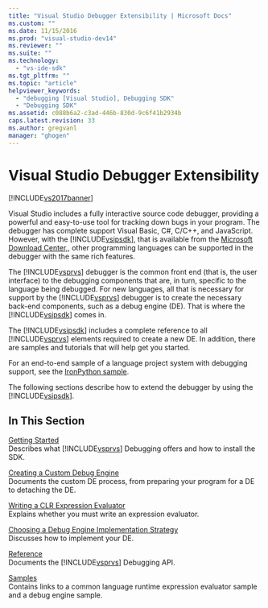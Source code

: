 ```yaml
---
title: "Visual Studio Debugger Extensibility | Microsoft Docs"
ms.custom: ""
ms.date: 11/15/2016
ms.prod: "visual-studio-dev14"
ms.reviewer: ""
ms.suite: ""
ms.technology: 
  - "vs-ide-sdk"
ms.tgt_pltfrm: ""
ms.topic: "article"
helpviewer_keywords: 
  - "debugging [Visual Studio], Debugging SDK"
  - "Debugging SDK"
ms.assetid: c088b6a2-c3ad-446b-830d-9c6f41b2934b
caps.latest.revision: 33
ms.author: gregvanl
manager: "ghogen"
---
```

# Visual Studio Debugger Extensibility
[!INCLUDE[vs2017banner](../../includes/vs2017banner.md)]

Visual Studio includes a fully interactive source code debugger, providing a powerful and easy-to-use tool for tracking down bugs in your program. The debugger has complete support Visual Basic, C#, C/C++, and JavaScript. However, with the [!INCLUDE[vsipsdk](../../includes/vsipsdk-md.md)], that is available from the [Microsoft Download Center](http://go.microsoft.com/fwlink/?LinkId=214453),, other programming languages can be supported in the debugger with the same rich features.  
  
 The [!INCLUDE[vsprvs](../../includes/vsprvs-md.md)] debugger is the common front end (that is, the user interface) to the debugging components that are, in turn, specific to the language being debugged. For new languages, all that is necessary for support by the [!INCLUDE[vsprvs](../../includes/vsprvs-md.md)] debugger is to create the necessary back-end components, such as a debug engine (DE). That is where the [!INCLUDE[vsipsdk](../../includes/vsipsdk-md.md)] comes in.  
  
 The [!INCLUDE[vsipsdk](../../includes/vsipsdk-md.md)] includes a complete reference to all [!INCLUDE[vsprvs](../../includes/vsprvs-md.md)] elements required to create a new DE. In addition, there are samples and tutorials that will help get you started.  
  
 For an end-to-end sample of a language project system with debugging support, see the [IronPython sample](http://msdn.microsoft.com/en-us/4c41695c-12c1-4670-b43b-d8d84c9e4089).  
  
 The following sections describe how to extend the debugger by using the [!INCLUDE[vsipsdk](../../includes/vsipsdk-md.md)].  
  
## In This Section  
 [Getting Started](../../extensibility/debugger/getting-started-with-debugger-extensibility.md)  
 Describes what [!INCLUDE[vsprvs](../../includes/vsprvs-md.md)] Debugging offers and how to install the SDK.  
  
 [Creating a Custom Debug Engine](../../extensibility/debugger/creating-a-custom-debug-engine.md)  
 Documents the custom DE process, from preparing your program for a DE to detaching the DE.  
  
 [Writing a CLR Expression Evaluator](../../extensibility/debugger/writing-a-common-language-runtime-expression-evaluator.md)  
 Explains whether you must write an expression evaluator.  
  
 [Choosing a Debug Engine Implementation Strategy](../../extensibility/debugger/choosing-a-debug-engine-implementation-strategy.md)  
 Discusses how to implement your DE.  
  
 [Reference](../../extensibility/debugger/reference/reference-visual-studio-debugging-apis.md)  
 Documents the [!INCLUDE[vsprvs](../../includes/vsprvs-md.md)] Debugging API.  
  
 [Samples](../../extensibility/debugger/visual-studio-debugging-samples.md)  
 Contains links to a common language runtime expression evaluator sample and a debug engine sample.

